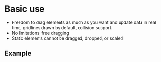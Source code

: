 # Basic use

- Freedom to drag elements as much as you want and update data in real time, gridlines drawn by default, collision support.
- No limitations, free dragging
- Static elements cannot be dragged, dropped, or scaled

## Example
<demo
    src="../../demo/index.vue"
/>